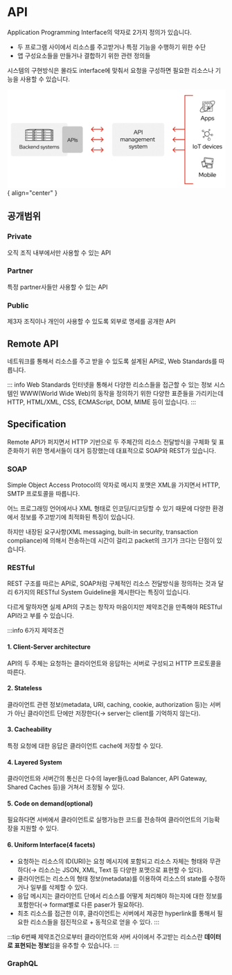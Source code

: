 # API

Application Programming Interface의 약자로 2가지 정의가 있습니다.

- 두 프로그램 사이에서 리소스를 주고받거나 특정 기능을 수행하기 위한 수단
- 앱 구성요소들을 만들거나 결합하기 위한 관련 정의들

시스템의 구현방식은 몰라도 interface에 맞춰서 요청을 구성하면 필요한 리소스나 기능을 사용할 수 있습니다.

![What is API](../image/what_is_api.png){ align="center" }

## 공개범위

### Private

오직 조직 내부에서만 사용할 수 있는 API

### Partner

특정 partner사들만 사용할 수 있는 API

### Public

제3자 조직이나 개인이 사용할 수 있도록 외부로 명세를 공개한 API

## Remote API

네트워크를 통해서 리소스를 주고 받을 수 있도록 설계된 API로, Web Standards를 따릅니다.

::: info Web Standards
인터넷을 통해서 다양한 리소스들을 접근할 수 있는 정보 시스템인 WWW(World Wide Web)의 동작을 정의하기 위한 다양한 표준들을 가리키는데 HTTP, HTML/XML, CSS, ECMAScript, DOM, MIME 등이 있습니다.
:::

## Specification

Remote API가 퍼지면서 HTTP 기반으로 두 주체간의 리소스 전달방식을 구체화 및 표준화하기 위한 명세서들이 대거 등장했는데 대표적으로 SOAP와 REST가 있습니다.

### SOAP

Simple Object Access Protocol의 약자로 메시지 포맷은 XML을 가지면서 HTTP, SMTP 프로토콜을 따릅니다.

어느 프로그래밍 언어에서나 XML 형태로 인코딩/디코딩할 수 있기 때문에 다양한 환경에서 정보를 주고받기에 최적화된 특징이 있습니다.

하지만 내장된 요구사항(XML messaging, built-in security, transaction compliance)에 의해서 전송하는데 시간이 걸리고 packet의 크기가 크다는 단점이 있습니다.

### RESTful

REST 구조를 따르는 API로, SOAP처럼 구체적인 리소스 전달방식을 정의하는 것과 달리 6가지의 RESTful System Guideline을 제시한다는 특징이 있습니다.

다르게 말하자면 실제 API의 구조는 창작자 마음이지만 제약조건을 만족해야 RESTful API라고 부를 수 있습니다.

:::info 6가지 제약조건

#### 1. Client-Server architecture

API의 두 주체는 요청하는 클라이언트와 응답하는 서버로 구성되고 HTTP 프로토콜을 따른다.

#### 2. Stateless

클라이언트 관련 정보(metadata, URI, caching, cookie, authorization 등)는 서버가 아닌 클라이언트 단에만 저장한다(→ server는 client를 기억하지 않는다).

#### 3. Cacheability

특정 요청에 대한 응답은 클라이언트 cache에 저장할 수 있다.

#### 4. Layered System

클라이언트와 서버간의 통신은 다수의 layer들(Load Balancer, API Gateway, Shared Caches 등)을 거쳐서 조정될 수 있다.

#### 5. Code on demand(optional)

필요하다면 서버에서 클라이언트로 실행가능한 코드를 전송하여 클라이언트의 기능확장을 지원할 수 있다.

#### 6. Uniform Interface(4 facets)

- 요청하는 리소스의 ID(URI)는 요청 메시지에 포함되고 리소스 자체는 형태와 무관하다(→ 리소스는 JSON, XML, Text 등 다양한 포맷으로 표현할 수 있다).
- 클라이언트는 리소스의 형태 정보(metadata)를 이용하여 리소스의 state를 수정하거나 일부를 삭제할 수 있다.
- 응답 메시지는 클라이언트 단에서 리소스를 어떻게 처리해야 하는지에 대한 정보를 포함한다(→ format별로 다른 paser가 필요하다).
- 최초 리소스를 접근한 이후, 클라이언트는 서버에서 제공한 hyperlink를 통해서 필요한 리소스들을 점진적으로 + 동적으로 얻을 수 있다.
  :::

:::tip
6번째 제약조건으로부터 클라이언트와 서버 사이에서 주고받는 리소스란 **데이터로 표현되는 정보**임을 유추할 수 있습니다.
:::

### GraphQL
